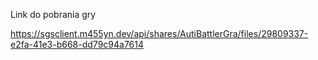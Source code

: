 Link do pobrania gry

https://sgsclient.m455yn.dev/api/shares/AutiBattlerGra/files/29809337-e2fa-41e3-b668-dd79c94a7614
